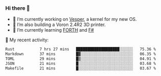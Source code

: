 ### Hi there 👋

<!--
**berkus/berkus** is a ✨ _special_ ✨ repository because its `README.md` (this file) appears on your GitHub profile.

Here are some ideas to get you started:

- 🔭 I’m currently working on ...
- 🌱 I’m currently learning ...
- 👯 I’m looking to collaborate on ...
- 🤔 I’m looking for help with ...
- 💬 Ask me about ...
- 📫 How to reach me: ...
- 😄 Pronouns: ...
- ⚡ Fun fact: ...
-->

- 🔭 I’m currently working on [Vesper](https://github.com/metta-systems/vesper), a kernel for my new OS.
- 🔭 I’m also building a Voron 2.4R2 3D printer.
- 🌱 I’m currently learning [FORTH](http://forth.com/starting-forth/) and [F#](https://fsharpforfunandprofit.com/)

💼 My recent activity:

<!--START_SECTION:waka-->

```txt
Rust           7 hrs 27 mins   ███████████████████░░░░░░   75.36 %
Markdown       37 mins         █▓░░░░░░░░░░░░░░░░░░░░░░░   06.35 %
TOML           29 mins         █▒░░░░░░░░░░░░░░░░░░░░░░░   04.91 %
JSON           21 mins         █░░░░░░░░░░░░░░░░░░░░░░░░   03.68 %
Makefile       21 mins         █░░░░░░░░░░░░░░░░░░░░░░░░   03.67 %
```

<!--END_SECTION:waka-->
